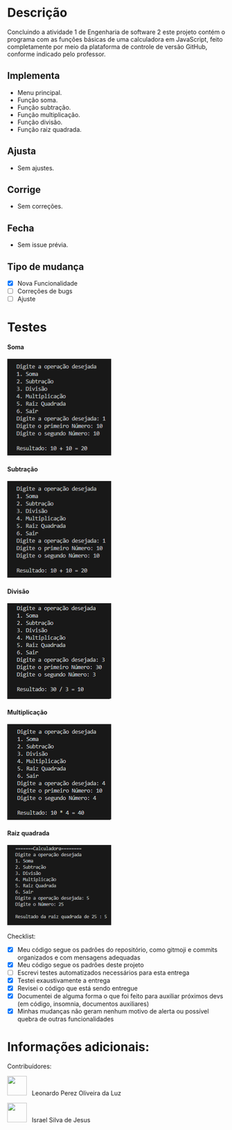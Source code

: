 # Descrição
Concluindo a atividade 1 de Engenharia de software 2 este projeto contém o programa com as funções básicas de uma calculadora em JavaScript, feito completamente por meio da plataforma de controle de versão GitHub, conforme indicado pelo professor.


## Implementa

- Menu principal.
- Função soma.
- Função subtração.
- Função multiplicação.
- Função divisão.
- Função raiz quadrada.

## Ajusta
- Sem ajustes.

## Corrige
- Sem correções.

## Fecha
- Sem issue prévia.

## Tipo de mudança 
- [x] Nova Funcionalidade
- [ ] Correções de bugs
- [ ] Ajuste

# Testes


#### Soma
<img width="240" alt="image" src="https://github.com/LndTrinity/atividade1-esii/blob/LndTrinity-patch-1/soma.png">


#### Subtração
<img width="240" alt="image" src="https://github.com/LndTrinity/atividade1-esii/blob/LndTrinity-patch-1/subtracao.png">


#### Divisão
<img width="240" alt="image" src="https://github.com/LndTrinity/atividade1-esii/blob/LndTrinity-patch-1/divisao.png">


#### Multiplicação
<img width="240" alt="image" src="https://github.com/LndTrinity/atividade1-esii/blob/LndTrinity-patch-1/multiplicacao.png">


#### Raiz quadrada
<img width="240" alt="image" src="https://github.com/LndTrinity/atividade1-esii/blob/LndTrinity-patch-1/raiz.png">


Checklist:
- [x] Meu código segue os padrões do repositório, como gitmoji e commits organizados e com mensagens adequadas
- [x] Meu código segue os padrões deste projeto
- [ ] Escrevi testes automatizados necessários para esta entrega
- [x] Testei exaustivamente a entrega
- [x] Revisei o código que está sendo entregue
- [x] Documentei de alguma forma o que foi feito para auxiliar próximos devs (em código, insomnia, documentos auxiliares)
- [x] Minhas mudanças não geram nenhum motivo de alerta ou possível quebra de outras funcionalidades

# Informações adicionais:
Contribuídores:

<a href="https://github.com/LndTrinity"><img src="https://github.com/LndTrinity.png" width="45" height="45"></a> &nbsp;
Leonardo Perez Oliveira da Luz

<a href="https://github.com/TonhaoIsrael"><img src="https://github.com/TonhaoIsrael.png" width="45" height="45"></a> &nbsp;
Israel Silva de Jesus


